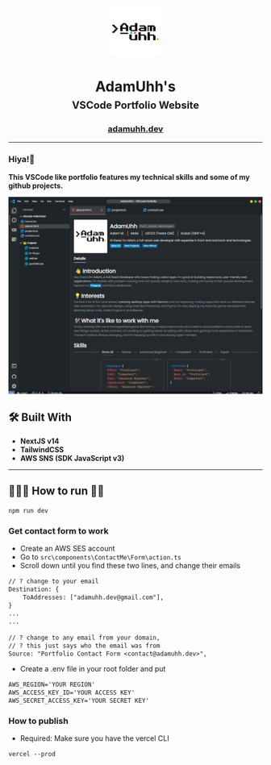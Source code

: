 <div align="center">

[<img src="./public/logo_600x600.png" width="100" alt="AdamUhh's logo">](https://adamuhh.dev)

<h1>AdamUhh's <br/> <span style="font-size:20px">VSCode Portfolio Website</span>
</h1>
<h3>
  <a href="https://adamuhh.dev" target="_blank">adamuhh.dev</a>
</h3>

</div>

---

<h3>Hiya!👋</h3>

**This VSCode like portfolio features my technical skills and some of my github projects.**

[<img src="./src/assets/projects/portfolio.png" alt="AdamUhh's Portfolio">](https://adamuhh.dev)

## 🛠️ Built With

- **NextJS v14**
- **TailwindCSS**
- **AWS SNS (SDK JavaScript v3)**

---

## 🧑🏻‍💻 How to run 🧑‍💻

```cli
npm run dev
```

### Get contact form to work

- Create an AWS SES account
- Go to `src\components\ContactMe\Form\action.ts`
- Scroll down until you find these two lines, and change their emails
  
```cli
// ? change to your email
Destination: {
    ToAddresses: ["adamuhh.dev@gmail.com"], 
}
...
...

// ? change to any email from your domain,
// ? this just says who the email was from
Source: "Portfolio Contact Form <contact@adamuhh.dev>", 
```

- Create a .env file in your root folder and put

```cli
AWS_REGION='YOUR REGION'
AWS_ACCESS_KEY_ID='YOUR ACCESS KEY'
AWS_SECRET_ACCESS_KEY='YOUR SECRET KEY'
```

### How to publish

- Required: Make sure you have the vercel CLI

```cli
vercel --prod
```